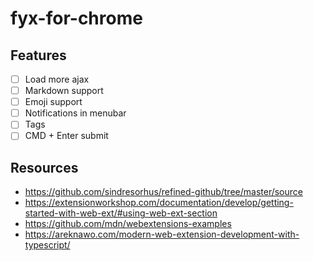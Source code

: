 # fyx-for-chrome

## Features

- [ ] Load more ajax
- [ ] Markdown support
- [ ] Emoji support
- [ ] Notifications in menubar
- [ ] Tags
- [ ] CMD + Enter submit

## Resources
- https://github.com/sindresorhus/refined-github/tree/master/source
- https://extensionworkshop.com/documentation/develop/getting-started-with-web-ext/#using-web-ext-section
- https://github.com/mdn/webextensions-examples
- https://areknawo.com/modern-web-extension-development-with-typescript/
